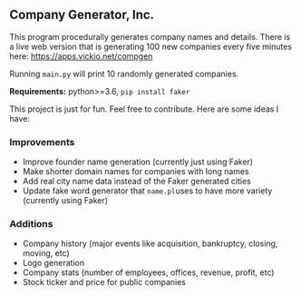 ## Company Generator, Inc.

This program procedurally generates company names and details. There is a live web version that is generating 100 new companies every five minutes here: https://apps.vickio.net/compgen

Running `main.py` will print 10 randomly generated companies.

**Requirements:** python>=3.6, `pip install faker`

This project is just for fun. Feel free to contribute. Here are some ideas I have:

### Improvements

* Improve founder name generation (currently just using Faker)
* Make shorter domain names for companies with long names
* Add real city name data instead of the Faker generated cities
* Update fake word generator that `name.pl`uses to have more variety (currently using Faker)

### Additions

* Company history (major events like acquisition, bankruptcy, closing, moving, etc)
* Logo generation
* Company stats (number of employees, offices, revenue, profit, etc)
* Stock ticker and price for public companies
